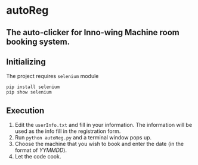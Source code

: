 # autoReg
## The auto-clicker for Inno-wing Machine room booking system.

## Initializing
The project requires `selenium` module
```
pip install selenium
pip show selenium
```

## Execution
1. Edit the `userInfo.txt` and fill in your information. The information will be used as the info fill in the registration form.
2. Run `python autoReg.py` and a terminal window pops up.
3. Choose the machine that you wish to book and enter the date (in the format of *YYMMDD*).
4. Let the code cook.